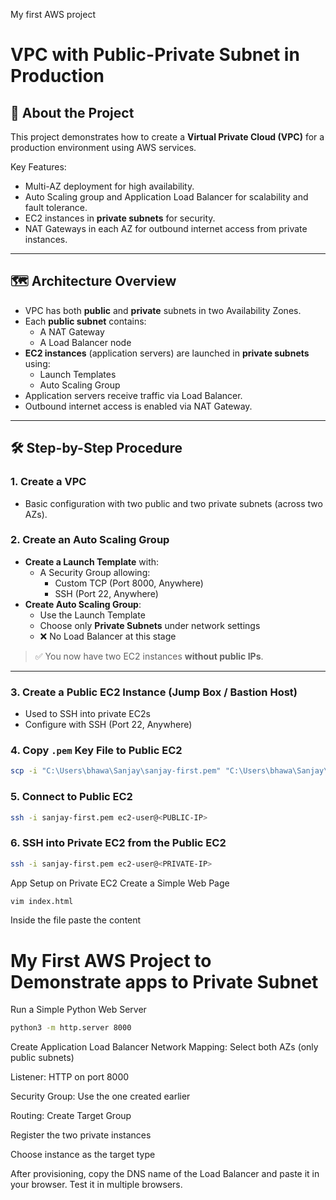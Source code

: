 My first AWS project

# VPC with Public-Private Subnet in Production

## 🧾 About the Project

This project demonstrates how to create a **Virtual Private Cloud (VPC)** for a production environment using AWS services.

Key Features:
- Multi-AZ deployment for high availability.
- Auto Scaling group and Application Load Balancer for scalability and fault tolerance.
- EC2 instances in **private subnets** for security.
- NAT Gateways in each AZ for outbound internet access from private instances.

---

## 🗺️ Architecture Overview

- VPC has both **public** and **private** subnets in two Availability Zones.
- Each **public subnet** contains:
  - A NAT Gateway
  - A Load Balancer node
- **EC2 instances** (application servers) are launched in **private subnets** using:
  - Launch Templates
  - Auto Scaling Group
- Application servers receive traffic via Load Balancer.
- Outbound internet access is enabled via NAT Gateway.

---

## 🛠️ Step-by-Step Procedure

### 1. Create a VPC
- Basic configuration with two public and two private subnets (across two AZs).

### 2. Create an Auto Scaling Group
- **Create a Launch Template** with:
  - A Security Group allowing:
    - Custom TCP (Port 8000, Anywhere)
    - SSH (Port 22, Anywhere)
- **Create Auto Scaling Group**:
  - Use the Launch Template
  - Choose only **Private Subnets** under network settings
  - ❌ No Load Balancer at this stage

> ✅ You now have two EC2 instances **without public IPs**.

---

### 3. Create a Public EC2 Instance (Jump Box / Bastion Host)
- Used to SSH into private EC2s
- Configure with SSH (Port 22, Anywhere)

### 4. Copy `.pem` Key File to Public EC2

```bash
scp -i "C:\Users\bhawa\Sanjay\sanjay-first.pem" "C:\Users\bhawa\Sanjay\sanjay-first.pem" ec2-user@<PUBLIC-IP>:/home/ec2-user

```
### 5. Connect to Public EC2

```bash
ssh -i sanjay-first.pem ec2-user@<PUBLIC-IP>
```

### 6. SSH into Private EC2 from the Public EC2

```bash
ssh -i sanjay-first.pem ec2-user@<PRIVATE-IP>
```

App Setup on Private EC2
Create a Simple Web Page

```bash
vim index.html
```
Inside the file paste the content

<!DOCTYPE html>
<html>
<body>
<h1> My First AWS Project to Demonstrate apps to Private Subnet</h1>
</body>
</html>

Run a Simple Python Web Server

```bash
python3 -m http.server 8000
```
Create Application Load Balancer
Network Mapping: Select both AZs (only public subnets)

Listener: HTTP on port 8000

Security Group: Use the one created earlier

Routing:
Create Target Group

Register the two private instances

Choose instance as the target type

After provisioning, copy the DNS name of the Load Balancer and paste it in your browser. Test it in multiple browsers.
